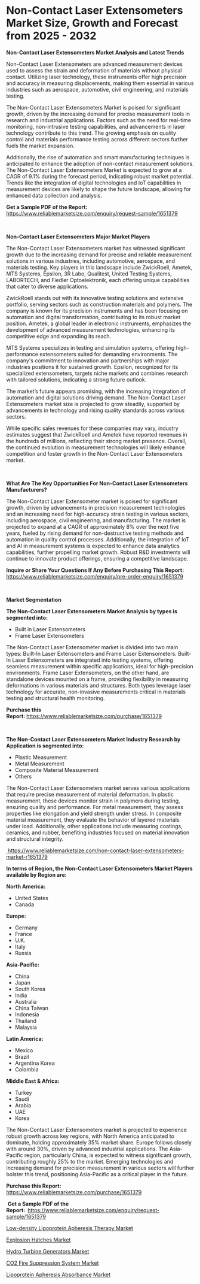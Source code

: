 <p><h1>Non-Contact Laser Extensometers Market Size, Growth and Forecast from 2025 - 2032</h1></p><p><strong>Non-Contact Laser Extensometers Market Analysis and Latest Trends</strong></p>
<p><p>Non-Contact Laser Extensometers are advanced measurement devices used to assess the strain and deformation of materials without physical contact. Utilizing laser technology, these instruments offer high precision and accuracy in measuring displacements, making them essential in various industries such as aerospace, automotive, civil engineering, and materials testing.</p><p>The Non-Contact Laser Extensometers Market is poised for significant growth, driven by the increasing demand for precise measurement tools in research and industrial applications. Factors such as the need for real-time monitoring, non-intrusive testing capabilities, and advancements in laser technology contribute to this trend. The growing emphasis on quality control and materials performance testing across different sectors further fuels the market expansion.</p><p>Additionally, the rise of automation and smart manufacturing techniques is anticipated to enhance the adoption of non-contact measurement solutions. The Non-Contact Laser Extensometers Market is expected to grow at a CAGR of 9.1% during the forecast period, indicating robust market potential. Trends like the integration of digital technologies and IoT capabilities in measurement devices are likely to shape the future landscape, allowing for enhanced data collection and analysis.</p></p>
<p><strong>Get a Sample PDF of the Report:&nbsp;</strong> <a href="https://www.reliablemarketsize.com/enquiry/request-sample/1651379?utm_campaign=2640&utm_medium=2&utm_source=Github&utm_content=ia&utm_term=23032025&utm_id=non-contact-laser-extensometers">https://www.reliablemarketsize.com/enquiry/request-sample/1651379</a></p>
<p>&nbsp;</p>
<p><strong>Non-Contact Laser Extensometers Major Market Players</strong></p>
<p><p>The Non-Contact Laser Extensometers market has witnessed significant growth due to the increasing demand for precise and reliable measurement solutions in various industries, including automotive, aerospace, and materials testing. Key players in this landscape include ZwickRoell, Ametek, MTS Systems, Epsilon, 3R Labo, Qualitest, United Testing Systems, LABORTECH, and Fiedler Optoelektronik, each offering unique capabilities that cater to diverse applications.</p><p>ZwickRoell stands out with its innovative testing solutions and extensive portfolio, serving sectors such as construction materials and polymers. The company is known for its precision instruments and has been focusing on automation and digital transformation, contributing to its robust market position. Ametek, a global leader in electronic instruments, emphasizes the development of advanced measurement technologies, enhancing its competitive edge and expanding its reach.</p><p>MTS Systems specializes in testing and simulation systems, offering high-performance extensometers suited for demanding environments. The company's commitment to innovation and partnerships with major industries positions it for sustained growth. Epsilon, recognized for its specialized extensometers, targets niche markets and combines research with tailored solutions, indicating a strong future outlook.</p><p>The market’s future appears promising, with the increasing integration of automation and digital solutions driving demand. The Non-Contact Laser Extensometers market size is projected to grow steadily, supported by advancements in technology and rising quality standards across various sectors.</p><p>While specific sales revenues for these companies may vary, industry estimates suggest that ZwickRoell and Ametek have reported revenues in the hundreds of millions, reflecting their strong market presence. Overall, the continued evolution in measurement technologies will likely enhance competition and foster growth in the Non-Contact Laser Extensometers market.</p></p>
<p>&nbsp;</p>
<p><strong>What Are The Key Opportunities For Non-Contact Laser Extensometers Manufacturers?</strong></p>
<p><p>The Non-Contact Laser Extensometer market is poised for significant growth, driven by advancements in precision measurement technologies and an increasing need for high-accuracy strain testing in various sectors, including aerospace, civil engineering, and manufacturing. The market is projected to expand at a CAGR of approximately 8% over the next five years, fueled by rising demand for non-destructive testing methods and automation in quality control processes. Additionally, the integration of IoT and AI in measurement systems is expected to enhance data analytics capabilities, further propelling market growth. Robust R&D investments will continue to innovate product offerings, ensuring a competitive landscape.</p></p>
<p><strong>Inquire or Share Your Questions If Any Before Purchasing This Report:</strong> <a href="https://www.reliablemarketsize.com/enquiry/pre-order-enquiry/1651379?utm_campaign=2640&utm_medium=2&utm_source=Github&utm_content=ia&utm_term=23032025&utm_id=non-contact-laser-extensometers">https://www.reliablemarketsize.com/enquiry/pre-order-enquiry/1651379</a></p>
<p>&nbsp;</p>
<p><strong>Market Segmentation</strong></p>
<p><strong>The Non-Contact Laser Extensometers Market Analysis by types is segmented into:</strong></p>
<p><ul><li>Built in Laser Extensometers</li><li>Frame Laser Extensometers</li></ul></p>
<p><p>The Non-Contact Laser Extensometer market is divided into two main types: Built-In Laser Extensometers and Frame Laser Extensometers. Built-In Laser Extensometers are integrated into testing systems, offering seamless measurement within specific applications, ideal for high-precision environments. Frame Laser Extensometers, on the other hand, are standalone devices mounted on a frame, providing flexibility in measuring deformations in various materials and structures. Both types leverage laser technology for accurate, non-invasive measurements critical in materials testing and structural health monitoring.</p></p>
<p><strong>Purchase this Report:&nbsp;</strong><a href="https://www.reliablemarketsize.com/purchase/1651379?utm_campaign=2640&utm_medium=2&utm_source=Github&utm_content=ia&utm_term=23032025&utm_id=non-contact-laser-extensometers">https://www.reliablemarketsize.com/purchase/1651379</a></p>
<p>&nbsp;</p>
<p><strong>The Non-Contact Laser Extensometers Market Industry Research by Application is segmented into:</strong></p>
<p><ul><li>Plastic Measurement</li><li>Metal Measurement</li><li>Composite Material Measurement</li><li>Others</li></ul></p>
<p><p>The Non-Contact Laser Extensometers market serves various applications that require precise measurement of material deformation. In plastic measurement, these devices monitor strain in polymers during testing, ensuring quality and performance. For metal measurement, they assess properties like elongation and yield strength under stress. In composite material measurement, they evaluate the behavior of layered materials under load. Additionally, other applications include measuring coatings, ceramics, and rubber, benefiting industries focused on material innovation and structural integrity.</p></p>
<p><a href="https://www.reliablemarketsize.com/non-contact-laser-extensometers-market-r1651379?utm_campaign=2640&utm_medium=2&utm_source=Github&utm_content=ia&utm_term=23032025&utm_id=non-contact-laser-extensometers">&nbsp;https://www.reliablemarketsize.com/non-contact-laser-extensometers-market-r1651379</a></p>
<p><strong>In terms of Region, the Non-Contact Laser Extensometers Market Players available by Region are:</strong></p>
<p>
    <p> <strong> North America: </strong>
        <ul>
            <li>United States</li>
            <li>Canada</li>
        </ul>
        </p> 
    <p> <strong> Europe: </strong>
        <ul>
            <li>Germany</li>
            <li>France</li>
            <li>U.K.</li>
            <li>Italy</li>
            <li>Russia</li>
        </ul>
        </p> 
    <p> <strong> Asia-Pacific: </strong>
        <ul>
            <li>China</li>
            <li>Japan</li>
            <li>South Korea</li>
            <li>India</li>
            <li>Australia</li>
            <li>China Taiwan</li>
            <li>Indonesia</li>
            <li>Thailand</li>
            <li>Malaysia</li>
        </ul>
        </p> 
    <p> <strong> Latin America: </strong>
        <ul>
            <li>Mexico</li>
            <li>Brazil</li>
            <li>Argentina Korea</li>
            <li>Colombia</li>
        </ul>
        </p> 
    <p> <strong> Middle East & Africa: </strong>
        <ul>
            <li>Turkey</li>
            <li>Saudi</li>
            <li>Arabia</li>
            <li>UAE</li>
            <li>Korea</li>
        </ul>
    </p>
    </p>
<p><p>The Non-Contact Laser Extensometers market is projected to experience robust growth across key regions, with North America anticipated to dominate, holding approximately 35% market share. Europe follows closely with around 30%, driven by advanced industrial applications. The Asia-Pacific region, particularly China, is expected to witness significant growth, contributing roughly 25% to the market. Emerging technologies and increasing demand for precision measurement in various sectors will further bolster this trend, positioning Asia-Pacific as a critical player in the future.</p></p>
<p><strong>Purchase this Report: </strong><a href="https://www.reliablemarketsize.com/purchase/1651379?utm_campaign=2640&utm_medium=2&utm_source=Github&utm_content=ia&utm_term=23032025&utm_id=non-contact-laser-extensometers">https://www.reliablemarketsize.com/purchase/1651379</a></p>
<p>&nbsp;<strong>Get a Sample PDF of the Report:&nbsp;&nbsp;</strong><a href="https://www.reliablemarketsize.com/enquiry/request-sample/1651379?utm_campaign=2640&utm_medium=2&utm_source=Github&utm_content=ia&utm_term=23032025&utm_id=non-contact-laser-extensometers">https://www.reliablemarketsize.com/enquiry/request-sample/1651379</a></p>
<p><strong></strong></p>
<p><p><a href="https://github.com/goickpache1m/Market-Research-Report-List-1/blob/main/low-density-lipoprotein-apheresis-therapy-market.md?utm_campaign=2640&utm_medium=2&utm_source=Github&utm_content=ia&utm_term=23032025&utm_id=non-contact-laser-extensometers">Low-density Lipoprotein Apheresis Therapy Market</a></p><p><a href="https://www.linkedin.com/pulse/explosion-hatches-market-analysis-indicates-favorable-growth-projected-jmvwf?utm_campaign=2640&utm_medium=2&utm_source=Github&utm_content=ia&utm_term=23032025&utm_id=non-contact-laser-extensometers">Explosion Hatches Market</a></p><p><a href="https://www.linkedin.com/pulse/hydro-turbine-generators-market-growth-forecast-size-projected-duonf?utm_campaign=2640&utm_medium=2&utm_source=Github&utm_content=ia&utm_term=23032025&utm_id=non-contact-laser-extensometers">Hydro Turbine Generators Market</a></p><p><a href="https://www.linkedin.com/pulse/co2-fire-suppression-system-market-size-growth-type-application-ezwof?utm_campaign=2640&utm_medium=2&utm_source=Github&utm_content=ia&utm_term=23032025&utm_id=non-contact-laser-extensometers">CO2 Fire Suppression System Market</a></p><p><a href="https://github.com/smarzkathyb6/Market-Research-Report-List-1/blob/main/lipoprotein-apheresis-absorbance-market.md?utm_campaign=2640&utm_medium=2&utm_source=Github&utm_content=ia&utm_term=23032025&utm_id=non-contact-laser-extensometers">Lipoprotein Apheresis Absorbance Market</a></p></p>